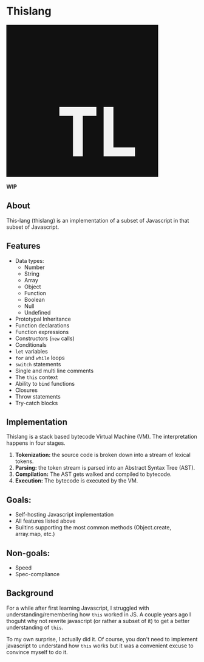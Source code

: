 # Thislang

![Thislang logo](https://raw.githubusercontent.com/BlueBlazin/thislang/master/thislang-logo.png)

**WIP**

## About

This-lang (thislang) is an implementation of a subset of Javascript in that subset of Javascript.

## Features

- Data types:
  - Number
  - String
  - Array
  - Object
  - Function
  - Boolean
  - Null
  - Undefined
- Prototypal Inheritance
- Function declarations
- Function expressions
- Constructors (`new` calls)
- Conditionals
- `let` variables
- `for` and `while` loops
- `switch` statements
- Single and multi line comments
- The `this` context
- Ability to `bind` functions
- Closures
- Throw statements
- Try-catch blocks

## Implementation

Thislang is a stack based bytecode Virtual Machine (VM). The interpretation happens in four stages.

1. **Tokenization:** the source code is broken down into a stream of lexical tokens.
2. **Parsing:** the token stream is parsed into an Abstract Syntax Tree (AST).
3. **Compilation:** The AST gets walked and compiled to bytecode.
4. **Execution:** The bytecode is executed by the VM.

## Goals:

- Self-hosting Javascript implementation
- All features listed above
- Builtins supporting the most common methods (Object.create, array.map, etc.)

## Non-goals:

- Speed
- Spec-compliance

## Background

For a while after first learning Javascript, I struggled with understanding/remembering how `this` worked in JS. A couple years ago I thoguht why not rewrite javascript (or rather a subset of it) to get a better understanding of `this`.

To my own surprise, I actually did it. Of course, you don't need to implement javascript to understand how `this` works but it was a convenient excuse to convince myself to do it.

